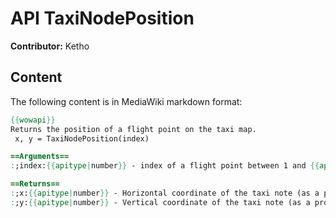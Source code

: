 # API TaxiNodePosition

**Contributor:** Ketho

## Content

The following content is in MediaWiki markdown format:

```mediawiki
{{wowapi}}
Returns the position of a flight point on the taxi map.
 x, y = TaxiNodePosition(index)

==Arguments==
:;index:{{apitype|number}} - index of a flight point between 1 and {{api|NumTaxiNodes}}()

==Returns==
:;x:{{apitype|number}} - Horizontal coordinate of the taxi note (as a proportion of the taxi map's width; 0 = left edge, 1 = right edge)
:;y:{{apitype|number}} - Vertical coordinate of the taxi note (as a proportion of the taxi map's width; 0 = bottom edge, 1 = top edge)
```